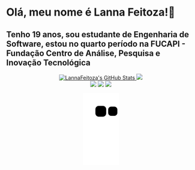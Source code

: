 # Olá, meu nome é Lanna Feitoza!👋

## Tenho 19 anos, sou estudante de Engenharia de Software, estou no quarto período na FUCAPI - Fundação Centro de Análise, Pesquisa e Inovação Tecnológica 

<div align="center"> 
  <a href="https://github.com/LannaFeitoza">
  <a href="https://awesome-github-stats.azurewebsites.net/index.html??cardType=github&theme=radical"> <img  alt="LannaFeitoza's GitHub Stats" src="https://awesome-github-stats.azurewebsites.net/user-stats/LannaFeitoza?cardType=github&theme=radical" /> </a>
  <img height="190em" src="https://github-readme-stats.vercel.app/api/top-langs/?username=LannaFeitoza&layout=demo&langs_count=7&theme=radical"/>
</div>

<div align="center"> 
  <a href="mailto:lannafeitoza15@gmail.com" target="_blank"><img src="https://img.shields.io/badge/Gmail-D14836?style=for-the-badge&logo=gmail&logoColor=white" target="_blank"></a> 
  <a href="https://github.com/LannaFeitoza" target="_blank"><img src="https://img.shields.io/badge/GitHub-100000?style=for-the-badge&logo=github&logoColor=white target="_blank"></a> 
  <a href="https://br.linkedin.com/in/lanna-feitoza" target="_blank"><img src="https://img.shields.io/badge/linkedin-%230077B5.svg?style=for-the-badge&logo=linkedin&logoColor=white target="_blank"></a> 

![snake gif](https://github.com/LannaFeitoza/LannaFeitoza/blob/output/github-contribution-grid-snake.svg)

</div>

